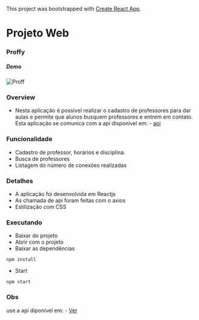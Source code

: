 This project was bootstrapped with [Create React App](https://github.com/facebook/create-react-app).
# Projeto Web

### Proffy
##### Demo
![Proff](https://user-images.githubusercontent.com/47642347/91103584-da681500-e639-11ea-8d06-43f491f4610d.gif)

### Overview

 - Nesta aplicação é possivel realizar o cadastro de professores para dar aulas e permite que alunos busquem professores e entrem em contato. Esta aplicação se 
 comunica com a api disponível em:  - [api](https://github.com/milenavms/api-proffy)
 
 ### Funcionalidade
 - Cadastro de professor, horários e disciplina.
 - Busca de professores
 - Listagem do número de conexões realizadas
 
 ### Detalhes
 
 - A aplicação foi desenvolvida em Reactjs 
 - As chamada de  api foram feitas com o axios
 - Estilização com CSS
 
  ### Executando
 
 - Baixar do projeto
 - Abrir com o projeto
 - Baixar as dependências
 ```
npm install
```
 - Start
 ```
npm start
```
 
### Obs

use a api diponível em: - [Ver](https://github.com/milenavms/api-proffy)
